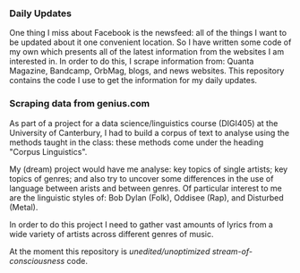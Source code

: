 ### Daily Updates

One thing I miss about Facebook is the newsfeed: all of the things I want to be updated about it one convenient location. So I have written some code of my own which presents all of the latest information from the websites I am interested in. In order to do this, I scrape information from: Quanta Magazine, Bandcamp, OrbMag, blogs, and news websites. This repository contains the code I use to get the information for my daily updates. 
 
### Scraping data from genius.com

As part of a project for a data science/linguistics course (DIGI405) at the University of Canterbury, I had to build a corpus of text to analyse using the methods taught in the class: these methods come under the heading "Corpus Linguistics".

My (dream) project would have me analyse: key topics of single artists; key topics of genres; and also try to uncover some differences in the use of language between arists and between genres. Of particular interest to me are the linguistic styles of: Bob Dylan (Folk), Oddisee (Rap), and Disturbed (Metal).

In order to do this project I need to gather vast amounts of lyrics from a wide variety of artists across different genres of music. 
 
At the moment this repository is *unedited/unoptimized stream-of-consciousness* code. 


